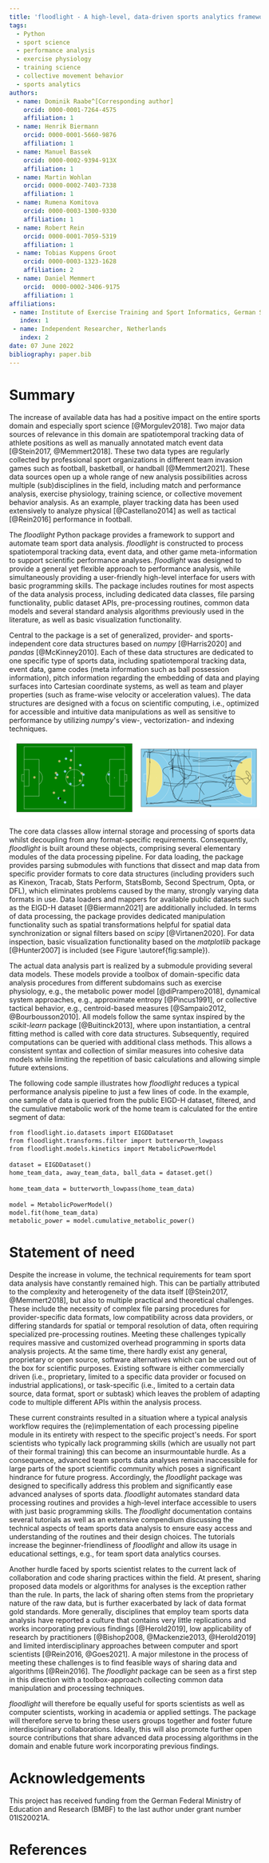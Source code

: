 ```yaml
---
title: 'floodlight - A high-level, data-driven sports analytics framework'
tags:
  - Python
  - sport science
  - performance analysis
  - exercise physiology
  - training science
  - collective movement behavior
  - sports analytics
authors:
  - name: Dominik Raabe^[Corresponding author]
    orcid: 0000-0001-7264-4575
    affiliation: 1
  - name: Henrik Biermann
    orcid: 0000-0001-5660-9876
    affiliation: 1
  - name: Manuel Bassek
    orcid: 0000-0002-9394-913X
    affiliation: 1
  - name: Martin Wohlan
    orcid: 0000-0002-7403-7338
    affiliation: 1
  - name: Rumena Komitova
    orcid: 0000-0003-1300-9330
    affiliation: 1
  - name: Robert Rein
    orcid: 0000-0001-7059-5319
    affiliation: 1
  - name: Tobias Kuppens Groot
    orcid: 0000-0003-1323-1628
    affiliation: 2
  - name: Daniel Memmert
    orcid:  0000-0002-3406-9175
    affiliation: 1
affiliations:
 - name: Institute of Exercise Training and Sport Informatics, German Sport University Cologne, Germany
   index: 1
 - name: Independent Researcher, Netherlands
   index: 2
date: 07 June 2022
bibliography: paper.bib
---
```


# Summary

The increase of available data has had a positive impact on the entire sports domain and especially sport science [@Morgulev2018]. Two major data sources of relevance in this domain are spatiotemporal tracking data of athlete positions as well as manually annotated match event data [@Stein2017, @Memmert2018]. These two data types are regularly collected by professional sport organizations in different team invasion games such as football, basketball, or handball [@Memmert2021]. These data sources open up a whole range of new analysis possibilities across multiple (sub)disciplines in the field, including match and performance analysis, exercise physiology, training science, or collective movement behavior analysis. As an example, player tracking data has been used extensively to analyze physical [@Castellano2014] as well as tactical [@Rein2016] performance in football.

The *floodlight* Python package provides a framework to support and automate team sport data analysis. *floodlight* is constructed to process spatiotemporal tracking data, event data, and other game meta-information to support scientific performance analyses. *floodlight* was designed to provide a general yet flexible approach to performance analysis, while simultaneously providing a user-friendly high-level interface for users with basic programming skills. The package includes routines for most aspects of the data analysis process, including dedicated data classes, file parsing functionality, public dataset APIs, pre-processing routines, common data models and several standard analysis algorithms previously used in the literature, as well as basic visualization functionality.

Central to the package is a set of generalized, provider- and sports-independent core data structures based on *numpy* [@Harris2020] and *pandas* [@McKinney2010]. Each of these data structures are dedicated to one specific type of sports data, including spatiotemporal tracking data, event data, game codes (meta information such as ball possession information), pitch information regarding the embedding of data and playing surfaces into Cartesian coordinate systems, as well as team and player properties (such as frame-wise velocity or acceleration values). The data structures are designed with a focus on scientific computing, i.e., optimized for accessible and intuitive data manipulations as well as sensitive to performance by utilizing *numpy*'s view-, vectorization- and indexing techniques.

![Positions of football players (left) and trajectories of handball players (right) from real-world match data as visualized with *floodlight*.\label{fig:sample}](plotting_sample.png)

The core data classes allow internal storage and processing of sports data whilst decoupling from any format-specific requirements. Consequently, *floodlight* is built around these objects, comprising several elementary modules of the data processing pipeline. For data loading, the package provides parsing submodules with functions that dissect and map data from specific provider formats to core data structures (including providers such as Kinexon, Tracab, Stats Perform, StatsBomb, Second Spectrum, Opta, or DFL), which eliminates problems caused by the many, strongly varying data formats in use. Data loaders and mappers for available public datasets such as the EIGD-H dataset [@Biermann2021] are additionally included. In terms of data processing, the package provides dedicated manipulation functionality such as spatial transformations helpful for spatial data synchronization or signal filters based on *scipy* [@Virtanen2020]. For data inspection, basic visualization functionality based on the *matplotlib* package [@Hunter2007] is included (see Figure \autoref{fig:sample}).

The actual data analysis part is realized by a submodule providing several data models. These models provide a toolbox of domain-specific data analysis procedures from different subdomains such as exercise physiology, e.g., the metabolic power model [@diPrampero2018], dynamical system approaches, e.g., approximate entropy [@Pincus1991], or collective tactical behavior, e.g., centroid-based measures [@Sampaio2012, @Bourbousson2010]. All models follow the same syntax inspired by the *scikit-learn* package [@Buitinck2013], where upon instantiation, a central fitting method is called with core data structures. Subsequently, required computations can be queried with additional class methods. This allows a consistent syntax and collection of similar measures into cohesive data models while limiting the repetition of basic calculations and allowing simple future extensions.

The following code sample illustrates how *floodlight* reduces a typical performance analysis pipeline to just a few lines of code. In the example, one sample of data is queried from the public EIGD-H dataset, filtered, and the cumulative metabolic work of the home team is calculated for the entire segment of data:

```
from floodlight.io.datasets import EIGDDataset
from floodlight.transforms.filter import butterworth_lowpass
from floodlight.models.kinetics import MetabolicPowerModel

dataset = EIGDDataset()
home_team_data, away_team_data, ball_data = dataset.get()

home_team_data = butterworth_lowpass(home_team_data)

model = MetabolicPowerModel()
model.fit(home_team_data)
metabolic_power = model.cumulative_metabolic_power()
```


# Statement of need

Despite the increase in volume, the technical requirements for team sport data analysis have constantly remained high. This can be partially attributed to the complexity and heterogeneity of the data itself [@Stein2017, @Memmert2018], but also to multiple practical and theoretical challenges. These include the necessity of complex file parsing procedures for provider-specific data formats, low compatibility across data providers, or differing standards for spatial or temporal resolution of data, often requiring specialized pre-processing routines. Meeting these challenges typically requires massive and customized overhead programming in sports data analysis projects. At the same time, there hardly exist any general, proprietary or open source, software alternatives which can be used out of the box for scientific purposes. Existing software is either commercially driven (i.e., proprietary, limited to a specific data provider or focused on industrial applications), or task-specific (i.e., limited to a certain data source, data format, sport or subtask) which leaves the problem of adapting code to multiple different APIs within the analysis process.

These current constraints resulted in a situation where a typical analysis workflow requires the (re)implementation of each processing pipeline module in its entirety with respect to the specific project's needs. For sport scientists who typically lack programming skills (which are usually not part of their formal training) this can become an insurmountable hurdle. As a consequence, advanced team sports data analyses remain inaccessible for large parts of the sport scientific community which poses a significant hindrance for future progress. Accordingly, the *floodlight* package was designed to specifically address this problem and significantly ease advanced analyses of sports data. *floodlight* automates standard data processing routines and provides a high-level interface accessible to users with just basic programming skills. The *floodlight* documentation contains several tutorials as well as an extensive compendium discussing the technical aspects of team sports data analysis to ensure easy access and understanding of the routines and their design choices. The tutorials increase the beginner-friendliness of *floodlight* and allow its usage in educational settings, e.g., for team sport data analytics courses.

Another hurdle faced by sports scientist relates to the current lack of collaboration and code sharing practices within the field. At present, sharing proposed data models or algorithms for analyses is the exception rather than the rule. In parts, the lack of sharing often stems from the proprietary nature of the raw data, but is further exacerbated by lack of data format gold standards. More generally, disciplines that employ team sports data analysis have reported a culture that contains very little replications and works incorporating previous findings [@Herold2019], low applicability of research by practitioners [@Bishop2008, @Mackenzie2013, @Herold2019] and limited interdisciplinary approaches between computer and sport scientists [@Rein2016, @Goes2021]. A major milestone in the process of meeting these challenges is to find feasible ways of sharing data and algorithms [@Rein2016]. The *floodlight* package can be seen as a first step in this direction with a toolbox-approach collecting common data manipulation and processing techniques.

*floodlight* will therefore be equally useful for sports scientists as well as computer scientists, working in academia or applied settings. The package will therefore serve to bring these users groups together and foster future interdisciplinary collaborations. Ideally, this will also promote further open source contributions that share advanced data processing algorithms in the domain and enable future work incorporating previous findings.


# Acknowledgements

This project has received funding from the German Federal Ministry of Education and Research (BMBF) to the last author under grant number 01IS20021A.

# References
